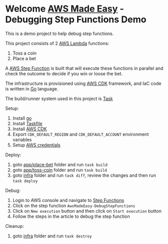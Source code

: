 # Welcome [AWS Made Easy](https://awsmadeeasy.com/) - Debugging Step Functions Demo



This is a demo project to help debug step functions.

This project consists of 2 [AWS Lambda](https://aws.amazon.com/lambda/) functions:
1. Toss a coin
2. Place a bet

A [AWS Step Function](https://aws.amazon.com/step-functions/) is built that will execute these functions in parallel and check the outcome to decide if you win or loose the bet.

The infrastructure is provisioned using [AWS CDK](https://aws.amazon.com/cdk/) framework, and IaC code is written in [Go](https://go.dev/) language.

The build/runner system used in this project is [Task](https://taskfile.dev/)

Setup:
1. Install [go](https://go.dev/doc/install)
2. Install [Taskfile](https://taskfile.dev/installation/)
2. Install [AWS CDK](https://docs.aws.amazon.com/cdk/v2/guide/getting_started.html)
3. Export `CDK_DEFAULT_REGION` and `CDK_DEFAULT_ACCOUNT` environment variables
4. Setup [AWS credentials](https://docs.aws.amazon.com/sdk-for-java/v1/developer-guide/setup-credentials.html)

Deploy:
1. goto [app/place-bet](app/place-bet) folder and run `task build`
2. goto [app/toss-coin](app/toss-coin) folder and run `task build`
3. goto [infra](infra) folder and run `task diff`, review the changes and then run `task deploy`

Debug:
1. Login to AWS console and navigate to [Step Functions](https://console.aws.amazon.com/states/home)
2. Click on the step function `AwsMadeEasy-DebugStepFunctions`
3. Click on `New execution` button and then click on `Start execution` button
4. Follow the steps in the article to debug the step function

Cleanup:
1. goto [infra](infra) folder and run `task destroy`
